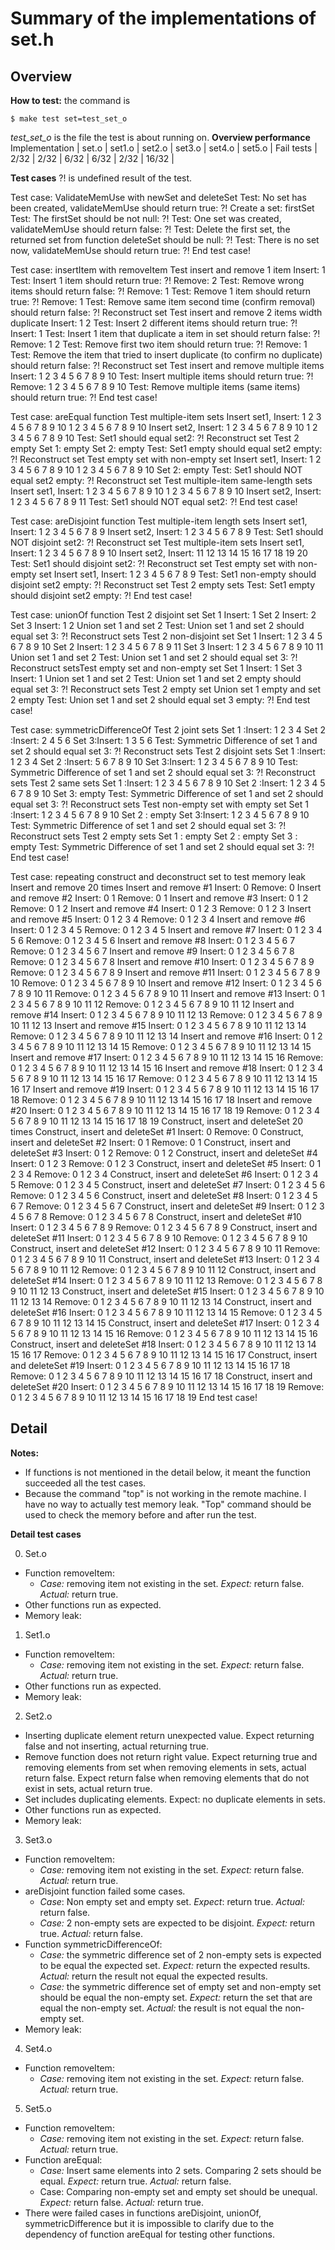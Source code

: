 # Summary of the implementations of set.h #
## Overview ##
**How to test:** the command is

`$ make test set=test_set_o`

*test_set_o* is the file the test is about running on. **Overview performance**
Implementation | set.o | set1.o | set2.o | set3.o | set4.o | set5.o |
Fail tests              | 2/32  | 2/32    | 6/32   | 6/32    | 2/32    | 16/32  |

**Test cases** ?! is undefined result of the test.

Test case: ValidateMemUse with newSet and deleteSet
Test: No set has been created, validateMemUse should return true: ?!
Create a set: firstSet
Test: The firstSet should be not null: ?!
Test: One set was created, validateMemUse should return false: ?!
Test: Delete the first set, the returned set from function deleteSet should be null: ?!
Test: There is no set now, validateMemUse should return true: ?!
End test case!

Test case: insertItem with removeItem
Test insert and remove 1 item
Insert: 1 
Test: Insert 1 item should return true: ?!
Remove: 2 
Test: Remove wrong items should return false: ?!
Remove: 1 
Test: Remove 1 item should return true: ?!
Remove: 1 
Test: Remove same item second time (confirm removal) should return false: ?!
Reconstruct set
Test insert and remove 2 items width duplicate
Insert: 1 2 
Test: Insert 2 different items should return true: ?!
Insert: 1 
Test: Insert 1 item that duplicate a item in set should return false: ?!
Remove: 1 2 
Test: Remove first two item should return true: ?!
Remove: 1 
Test: Remove the item that tried to insert duplicate (to confirm no duplicate) should return false: ?!
Reconstruct set
Test insert and remove multiple items
Insert: 1 2 3 4 5 6 7 8 9 10 
Test: Insert multiple items should return true: ?!
Remove: 1 2 3 4 5 6 7 8 9 10 
Test: Remove multiple items (same items) should return true: ?!
End test case!

Test case: areEqual function
Test multiple-item sets
Insert set1, Insert: 1 2 3 4 5 6 7 8 9 10 1 2 3 4 5 6 7 8 9 10 
Insert set2, Insert: 1 2 3 4 5 6 7 8 9 10 1 2 3 4 5 6 7 8 9 10 
Test: Set1 should equal set2: ?!
Reconstruct set
Test 2 empty
Set 1: empty
Set 2: empty
Test: Set1 empty should equal set2 empty: ?!
Reconstruct set
Test empty set with non-empty set
Insert set1, Insert: 1 2 3 4 5 6 7 8 9 10 1 2 3 4 5 6 7 8 9 10 
Set 2: empty
Test: Set1 should NOT equal set2 empty: ?!
Reconstruct set
Test multiple-item same-length sets
Insert set1, Insert: 1 2 3 4 5 6 7 8 9 10 1 2 3 4 5 6 7 8 9 10 
Insert set2, Insert: 1 2 3 4 5 6 7 8 9 11 
Test: Set1 should NOT equal set2: ?!
End test case!

Test case: areDisjoint function
Test multiple-item length sets
Insert set1, Insert: 1 2 3 4 5 6 7 8 9 
Insert set2, Insert: 1 2 3 4 5 6 7 8 9 
Test: Set1 should NOT disjoint set2: ?!
Reconstruct set
Test multiple-item sets
Insert set1, Insert: 1 2 3 4 5 6 7 8 9 10 
Insert set2, Insert: 11 12 13 14 15 16 17 18 19 20 
Test: Set1 should disjoint set2: ?!
Reconstruct set
Test empty set with non-empty set
Insert set1, Insert: 1 2 3 4 5 6 7 8 9 
Test: Set1 non-empty should disjoint set2 empty: ?!
Reconstruct set
Test 2 empty sets
Test: Set1 empty should disjoint set2 empty: ?!
End test case!

Test case: unionOf function
Test 2 disjoint set
Set 1 Insert: 1 
Set 2 Insert: 2 
Set 3 Insert: 1 2 
Union set 1 and set 2
Test: Union set 1 and set 2 should equal set 3: ?!
Reconstruct sets
Test 2 non-disjoint set
Set 1 Insert: 1 2 3 4 5 6 7 8 9 10 
Set 2 Insert: 1 2 3 4 5 6 7 8 9 11 
Set 3 Insert: 1 2 3 4 5 6 7 8 9 10 11 
Union set 1 and set 2
Test: Union set 1 and set 2 should equal set 3: ?!
Reconstruct setsTest empty set and non-empty set
Set 1 Insert: 1 
Set 3 Insert: 1 
Union set 1 and set 2
Test: Union set 1 and set 2 empty should equal set 3: ?!
Reconstruct sets
Test 2 empty set
Union set 1 empty and set 2 empty
Test: Union set 1 and set 2 should equal set 3 empty: ?!
End test case!

Test case: symmetricDifferenceOf
Test 2 joint sets
Set 1 :Insert: 1 2 3 4 
Set 2 :Insert: 2 4 5 6 
Set 3:Insert: 1 3 5 6 
Test: Symmetric Difference of set 1 and set 2 should equal set 3: ?!
Reconstruct sets
Test 2 disjoint sets
Set 1 :Insert: 1 2 3 4 
Set 2 :Insert: 5 6 7 8 9 10 
Set 3:Insert: 1 2 3 4 5 6 7 8 9 10 
Test: Symmetric Difference of set 1 and set 2 should equal set 3: ?!
Reconstruct sets
Test 2 same sets
Set 1 :Insert: 1 2 3 4 5 6 7 8 9 10 
Set 2 :Insert: 1 2 3 4 5 6 7 8 9 10 
Set 3: empty
Test: Symmetric Difference of set 1 and set 2 should equal set 3: ?!
Reconstruct sets
Test non-empty set with empty set
Set 1 :Insert: 1 2 3 4 5 6 7 8 9 10 
Set 2 : empty
Set 3:Insert: 1 2 3 4 5 6 7 8 9 10 
Test: Symmetric Difference of set 1 and set 2 should equal set 3: ?!
Reconstruct sets
Test 2 empty sets
Set 1 : empty
Set 2 : empty
Set 3 : empty
Test: Symmetric Difference of set 1 and set 2 should equal set 3: ?!
End test case!

Test case: repeating construct and deconstruct set to test memory leak
Insert and remove 20 times
Insert and remove #1
Insert: 0 
Remove: 0 
Insert and remove #2
Insert: 0 1 
Remove: 0 1 
Insert and remove #3
Insert: 0 1 2 
Remove: 0 1 2 
Insert and remove #4
Insert: 0 1 2 3 
Remove: 0 1 2 3 
Insert and remove #5
Insert: 0 1 2 3 4 
Remove: 0 1 2 3 4 
Insert and remove #6
Insert: 0 1 2 3 4 5 
Remove: 0 1 2 3 4 5 
Insert and remove #7
Insert: 0 1 2 3 4 5 6 
Remove: 0 1 2 3 4 5 6 
Insert and remove #8
Insert: 0 1 2 3 4 5 6 7 
Remove: 0 1 2 3 4 5 6 7 
Insert and remove #9
Insert: 0 1 2 3 4 5 6 7 8 
Remove: 0 1 2 3 4 5 6 7 8 
Insert and remove #10
Insert: 0 1 2 3 4 5 6 7 8 9 
Remove: 0 1 2 3 4 5 6 7 8 9 
Insert and remove #11
Insert: 0 1 2 3 4 5 6 7 8 9 10 
Remove: 0 1 2 3 4 5 6 7 8 9 10 
Insert and remove #12
Insert: 0 1 2 3 4 5 6 7 8 9 10 11 
Remove: 0 1 2 3 4 5 6 7 8 9 10 11 
Insert and remove #13
Insert: 0 1 2 3 4 5 6 7 8 9 10 11 12 
Remove: 0 1 2 3 4 5 6 7 8 9 10 11 12 
Insert and remove #14
Insert: 0 1 2 3 4 5 6 7 8 9 10 11 12 13 
Remove: 0 1 2 3 4 5 6 7 8 9 10 11 12 13 
Insert and remove #15
Insert: 0 1 2 3 4 5 6 7 8 9 10 11 12 13 14 
Remove: 0 1 2 3 4 5 6 7 8 9 10 11 12 13 14 
Insert and remove #16
Insert: 0 1 2 3 4 5 6 7 8 9 10 11 12 13 14 15 
Remove: 0 1 2 3 4 5 6 7 8 9 10 11 12 13 14 15 
Insert and remove #17
Insert: 0 1 2 3 4 5 6 7 8 9 10 11 12 13 14 15 16 
Remove: 0 1 2 3 4 5 6 7 8 9 10 11 12 13 14 15 16 
Insert and remove #18
Insert: 0 1 2 3 4 5 6 7 8 9 10 11 12 13 14 15 16 17 
Remove: 0 1 2 3 4 5 6 7 8 9 10 11 12 13 14 15 16 17 
Insert and remove #19
Insert: 0 1 2 3 4 5 6 7 8 9 10 11 12 13 14 15 16 17 18 
Remove: 0 1 2 3 4 5 6 7 8 9 10 11 12 13 14 15 16 17 18 
Insert and remove #20
Insert: 0 1 2 3 4 5 6 7 8 9 10 11 12 13 14 15 16 17 18 19 
Remove: 0 1 2 3 4 5 6 7 8 9 10 11 12 13 14 15 16 17 18 19 
Construct, insert and deleteSet 20 times
Construct, insert and deleteSet #1
Insert: 0 
Remove: 0 
Construct, insert and deleteSet #2
Insert: 0 1 
Remove: 0 1 
Construct, insert and deleteSet #3
Insert: 0 1 2 
Remove: 0 1 2 
Construct, insert and deleteSet #4
Insert: 0 1 2 3 
Remove: 0 1 2 3 
Construct, insert and deleteSet #5
Insert: 0 1 2 3 4 
Remove: 0 1 2 3 4 
Construct, insert and deleteSet #6
Insert: 0 1 2 3 4 5 
Remove: 0 1 2 3 4 5 
Construct, insert and deleteSet #7
Insert: 0 1 2 3 4 5 6 
Remove: 0 1 2 3 4 5 6 
Construct, insert and deleteSet #8
Insert: 0 1 2 3 4 5 6 7 
Remove: 0 1 2 3 4 5 6 7 
Construct, insert and deleteSet #9
Insert: 0 1 2 3 4 5 6 7 8 
Remove: 0 1 2 3 4 5 6 7 8 
Construct, insert and deleteSet #10
Insert: 0 1 2 3 4 5 6 7 8 9 
Remove: 0 1 2 3 4 5 6 7 8 9 
Construct, insert and deleteSet #11
Insert: 0 1 2 3 4 5 6 7 8 9 10 
Remove: 0 1 2 3 4 5 6 7 8 9 10 
Construct, insert and deleteSet #12
Insert: 0 1 2 3 4 5 6 7 8 9 10 11 
Remove: 0 1 2 3 4 5 6 7 8 9 10 11 
Construct, insert and deleteSet #13
Insert: 0 1 2 3 4 5 6 7 8 9 10 11 12 
Remove: 0 1 2 3 4 5 6 7 8 9 10 11 12 
Construct, insert and deleteSet #14
Insert: 0 1 2 3 4 5 6 7 8 9 10 11 12 13 
Remove: 0 1 2 3 4 5 6 7 8 9 10 11 12 13 
Construct, insert and deleteSet #15
Insert: 0 1 2 3 4 5 6 7 8 9 10 11 12 13 14 
Remove: 0 1 2 3 4 5 6 7 8 9 10 11 12 13 14 
Construct, insert and deleteSet #16
Insert: 0 1 2 3 4 5 6 7 8 9 10 11 12 13 14 15 
Remove: 0 1 2 3 4 5 6 7 8 9 10 11 12 13 14 15 
Construct, insert and deleteSet #17
Insert: 0 1 2 3 4 5 6 7 8 9 10 11 12 13 14 15 16 
Remove: 0 1 2 3 4 5 6 7 8 9 10 11 12 13 14 15 16 
Construct, insert and deleteSet #18
Insert: 0 1 2 3 4 5 6 7 8 9 10 11 12 13 14 15 16 17 
Remove: 0 1 2 3 4 5 6 7 8 9 10 11 12 13 14 15 16 17 
Construct, insert and deleteSet #19
Insert: 0 1 2 3 4 5 6 7 8 9 10 11 12 13 14 15 16 17 18 
Remove: 0 1 2 3 4 5 6 7 8 9 10 11 12 13 14 15 16 17 18 
Construct, insert and deleteSet #20
Insert: 0 1 2 3 4 5 6 7 8 9 10 11 12 13 14 15 16 17 18 19 
Remove: 0 1 2 3 4 5 6 7 8 9 10 11 12 13 14 15 16 17 18 19 
End test case! 

## Detail
**Notes:**

- If functions is not mentioned in the detail below, it meant the function succeeded all the test cases. 
- Because the command "top" is not working in the remote machine. I have no way to actually test memory leak. "Top" command should be used to check the memory before and after run the test. 

**Detail test cases**

0. Set.o

- Function removeItem:
  - *Case:* removing item not existing in the set. *Expect:* return false. *Actual:* return true.
- Other functions run as expected.
- Memory leak: 

1. Set1.o

- Function removeItem:
  - *Case:* removing item not existing in the set. *Expect:* return false. *Actual:* return true.
- Other functions run as expected.
- Memory leak: 

2. Set2.o

- Inserting duplicate element return unexpected value. Expect returning false and not inserting, actual returning true. 
- Remove function does not return right value. Expect returning true and removing elements from set when removing elements in sets, actual return false. Expect return false when removing elements that do not exist in sets, actual return true.
- Set includes duplicating elements. Expect: no duplicate elements in sets. 
- Other functions run as expected.
- Memory leak: 

3. Set3.o

- Function removeItem:
  - *Case:* removing item not existing in the set. *Expect:* return false. *Actual:* return true.
- areDisjoint function failed some cases. 
  - *Case*: Non empty set and empty set. *Expect*: return true. *Actual:* return false.
  - *Case:* 2 non-empty sets are expected to be disjoint. *Expect:* return true. *Actual:* return false.
- Function symmetricDifferenceOf:
  - *Case:* the symmetric difference set of 2 non-empty sets is expected to be equal the expected set. *Expect:* return the expected results. *Actual:* return the result not equal the expected results.
  - *Case:* the symmetric difference set of empty set and non-empty set should be equal the non-empty set. *Expect:* return the set that are equal the non-empty set. *Actual:* the result is not equal the non-empty set.
- Memory leak: 

4. Set4.o

- Function removeItem:
  - *Case:* removing item not existing in the set. *Expect:* return false. *Actual:* return true. 

5. Set5.o

- Function removeItem:
  - *Case:* removing item not existing in the set. *Expect:* return false. *Actual:* return true.
- Function areEqual:
  - *Case:* Insert same elements into 2 sets. Comparing 2 sets should be equal. *Expect:* return true. *Actual:* return false.
  - Case: Comparing non-empty set and empty set should be unequal. *Expect:* return false. *Actual:* return true.
- There were failed cases in functions areDisjoint, unionOf, symmetricDifference but it is impossible to clarify due to the dependency of function areEqual for testing other functions.